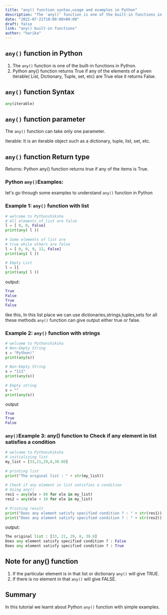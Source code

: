 ```yaml
---
title: "any() function syntax,usage and examples in Python"
description: "The 'any()' function is one of the built-in functions in Python"
date: "2022-07-21T10:00:00+00:00"
draft: false
link: "any() built-in functions"
author: "harika"
---
```


## `any()` function in Python

1. The `any()` function is one of the built-in functions in Python.
2. Python any() function returns True if any of the elements of a given       iterable( List, Dictionary, Tuple, set, etc) are True else it returns False. 

## `any()` function Syntax

```Python
any(iterable)
```

## `any()` function parameter

The `any()` function can take only one parameter.

Iterable: 
It is an iterable object such as a dictionary, tuple, list, set, etc.                 

## `any()` function Return type

Returns: 
Python any() function returns true if any of the items is True.

### Python `any()`Examples:
let's go through some  examples to understand `any()` function in Python

### Example 1: `any()` function with list

```Python
# welcome to Pythonshiksha
# All elements of list are false
l = [ 0, 0, False]
print(any( l ))
 
# Some elements of list are
# true while others are false
l = [ 0, 0, 9, 12, False]
print(any( l ))
 
# Empty List
l = []
print(any( l ))
```

output:

```Python
True
False
True
False
```

like this, In this list place we can use dictionaries,strings,tuples,sets for all these methods `any()` function can give output either true or false.


### Example 2: `any()` function with strings

```Python
# welcome to Pythonshiksha
# Non-Empty String
s = "Python!"
print(any(s))
 
# Non-Empty String
s = "111"
print(any(s))
 
# Empty string
s = ""
print(any(s))
```
output
```Python
True
True
False
```
### `any()`Example 3: any() function to Check if any element in list satisfies a condition

```Python
# welcome to Pythonshiksha
# initializing list
my_list = [33,21,29,8,39.80]
 
# printing list
print("The original list : " + str(my_list))
 
# Check if any element in list satisfies a condition
# Using any()
res1 = any(ele > 80 for ele in my_list)
res2 = any(ele < 10 for ele in my_list)
 
# Printing result
print("Does any element satisfy specified condition ? : " + str(res1))
print("Does any element satisfy specified condition ? : " + str(res2))
```
output:

```Python
The original list : [33, 21, 29, 8, 39.8]
Does any element satisfy specified condition ? : False
Does any element satisfy specified condition ? : True
```
## Note for any() function

1. If the particular element is in that list or dictionary `any()` will give  TRUE.
2. If there is no element in that `any()` will give FALSE.

## Summary
In this tutorial we learnt about Python `any()` function with simple examples.




